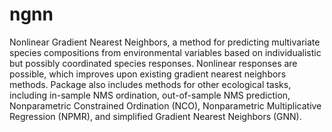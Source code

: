 # ngnn
Nonlinear Gradient Nearest Neighbors, a method for predicting multivariate species compositions from environmental variables based on individualistic but possibly coordinated species responses. Nonlinear responses are possible, which improves upon existing gradient nearest neighbors methods. Package also includes methods for other ecological tasks, including in-sample NMS ordination, out-of-sample NMS prediction, Nonparametric Constrained Ordination (NCO), Nonparametric Multiplicative Regression (NPMR), and simplified Gradient Nearest Neighbors (GNN).

